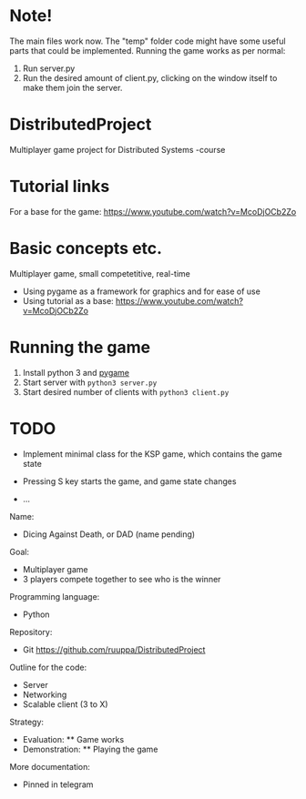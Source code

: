 # Note!
The main files work now. The "temp" folder code might have some useful parts that could be implemented.
Running the game works as per normal:
1. Run server.py
1. Run the desired amount of client.py, clicking on the window itself to make them join the server.

# DistributedProject
Multiplayer game project for Distributed Systems -course

# Tutorial links
For a base for the game: https://www.youtube.com/watch?v=McoDjOCb2Zo

# Basic concepts etc.
Multiplayer game, small competetitive, real-time
* Using pygame as a framework for graphics and for ease of use
* Using tutorial as a base:
	https://www.youtube.com/watch?v=McoDjOCb2Zo

# Running the game

1. Install python 3 and [pygame](https://www.pygame.org/)
1. Start server with `python3 server.py`
1. Start desired number of clients with `python3 client.py`

# TODO

* Implement minimal class for the KSP game, which contains the game state

* Pressing S key starts the game, and game state changes

* ...

Name:
* Dicing Against Death, or DAD (name pending)

Goal:
* Multiplayer game
* 3 players compete together to see who is the winner

Programming language:
* Python

Repository:
* Git
https://github.com/ruuppa/DistributedProject

Outline for the code:
* Server
* Networking
* Scalable client (3 to X)

Strategy:
* Evaluation:
** Game works
* Demonstration:
** Playing the game

More documentation:
* Pinned in telegram
